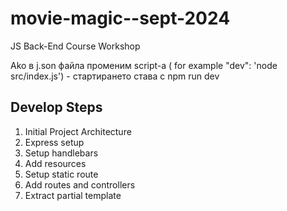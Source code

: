 # movie-magic--sept-2024
JS Back-End Course Workshop

Ako в j.son файла променим script-a ( for example "dev": 'node src/index.js') - стартирането става с npm run dev

## Develop Steps
1. Initial Project Architecture
2. Express setup
3. Setup handlebars
4. Add resources 
5. Setup static route
6. Add routes and controllers
7. Extract partial template

